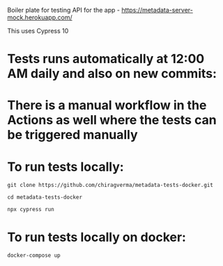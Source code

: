 Boiler plate for testing API for the app - https://metadata-server-mock.herokuapp.com/

This uses Cypress 10


# Tests runs automatically at 12:00 AM daily and also on new commits:
# There is a manual workflow in the Actions as well where the tests can be triggered manually

# To run tests locally:

```
git clone https://github.com/chiragverma/metadata-tests-docker.git
```

```
cd metadata-tests-docker
```

```
npx cypress run
```

# To run tests locally on docker:

```
docker-compose up
```



